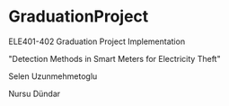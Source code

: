 # GraduationProject
ELE401-402 Graduation Project Implementation  

"Detection Methods in Smart Meters for Electricity Theft"

Selen Uzunmehmetoglu  

Nursu Dündar
